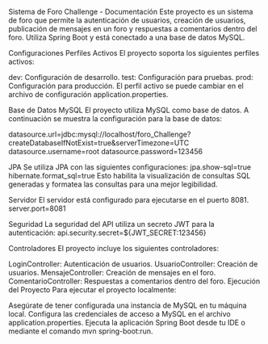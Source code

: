 Sistema de Foro Challenge - Documentación
Este proyecto es un sistema de foro que permite la autenticación de usuarios, creación de usuarios, publicación de mensajes en un foro y respuestas a comentarios dentro del foro. Utiliza Spring Boot y está conectado a una base de datos MySQL.

Configuraciones
Perfiles Activos
El proyecto soporta los siguientes perfiles activos:

dev: Configuración de desarrollo.
test: Configuración para pruebas.
prod: Configuración para producción.
El perfil activo se puede cambiar en el archivo de configuración application.properties.

Base de Datos
MySQL
El proyecto utiliza MySQL como base de datos. A continuación se muestra la configuración para la base de datos:

datasource.url=jdbc:mysql://localhost/foro_Challenge?createDatabaseIfNotExist=true&serverTimezone=UTC
datasource.username=root
datasource.password=123456

JPA
Se utiliza JPA con las siguientes configuraciones:
jpa.show-sql=true
hibernate.format_sql=true
Esto habilita la visualización de consultas SQL generadas y formatea las consultas para una mejor legibilidad.

Servidor
El servidor está configurado para ejecutarse en el puerto 8081.
server.port=8081

Seguridad
La seguridad del API utiliza un secreto JWT para la autenticación:
api.security.secret=${JWT_SECRET:123456}

Controladores
El proyecto incluye los siguientes controladores:

LoginController: Autenticación de usuarios.
UsuarioController: Creación de usuarios.
MensajeController: Creación de mensajes en el foro.
ComentarioController: Respuestas a comentarios dentro del foro.
Ejecución del Proyecto
Para ejecutar el proyecto localmente:

Asegúrate de tener configurada una instancia de MySQL en tu máquina local.
Configura las credenciales de acceso a MySQL en el archivo application.properties.
Ejecuta la aplicación Spring Boot desde tu IDE o mediante el comando mvn spring-boot:run.
